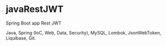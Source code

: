 # javaRestJWT
Spring Boot app Rest JWT 

Java, Spring (IoC, Web, Data, Security), MySQL, Lombok, JsonWebToken, Liquibase, Git.
